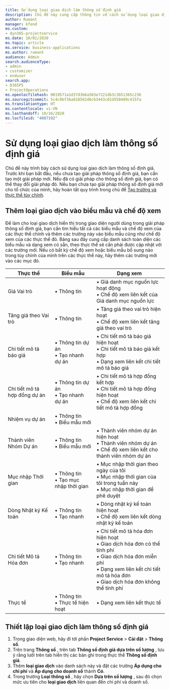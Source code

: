```yaml
---
title: Sử dụng loại giao dịch làm thông số định giá
description: Chủ đề này cung cấp thông tin về cách sử dụng loại giao dịch làm thông số định giá.
author: Rumant
manager: kfend
ms.custom:
- dyn365-projectservice
ms.date: 10/01/2020
ms.topic: article
ms.service: business-applications
ms.author: rumant
audience: Admin
search.audienceType:
- admin
- customizer
- enduser
search.app:
- D365PS
- ProjectOperations
ms.openlocfilehash: 0019571a1d37d3b6a503e7221db3c3b51365c236
ms.sourcegitcommit: 5c4c9bf3ba018562d6cb3443c01d550489c415fa
ms.translationtype: HT
ms.contentlocale: vi-VN
ms.lasthandoff: 10/16/2020
ms.locfileid: "4087192"
---
```

# <a name="use-transaction-category-as-a-pricing-dimension"></a>Sử dụng loại giao dịch làm thông số định giá
Chủ đề này trình bày cách sử dụng loại giao dịch làm thông số định giá. Trước khi bạn bắt đầu, nếu chưa tạo giải pháp thông số định giá, bạn cần tạo một giải pháp mới. Nếu đã có giải pháp cho thông số định giá, bạn có thể thay đổi giải pháp đó. Nếu bạn chưa tạo giải pháp thông số định giá mới cho tổ chức của mình, hãy hoàn tất quy trình trong chủ đề [Tạo trường và thực thể tùy chỉnh](create-custom-fields-entities.md).

## <a name="add-transaction-category-to-forms-and-views"></a>Thêm loại giao dịch vào biểu mẫu và chế độ xem
Để làm cho loại giao dịch hiển thị trong giao diện người dùng trong giải pháp thông số định giá, bạn cần tìm hiểu tất cả các biểu mẫu và chế độ xem của các thực thể chính và thêm các trường này vào biểu mẫu cũng như chế độ xem của các thực thể đó.
Bảng sau đây cung cấp danh sách toàn diện các biểu mẫu và dạng xem có sẵn, theo thực thể sẽ cần phải được cập nhật với các trường mới. Nếu có bất kỳ chế độ xem hoặc biểu mẫu bổ sung nào trong tùy chỉnh của mình trên các thực thể này, hãy thêm các trường mới vào các mục đó.

|  Thực thể        | Biểu mẫu     |Dạng xem        |
| ------------------------------|---------------------------------|----------------------------------|
|  Giá Vai trò|• Thông tin |• Giá danh mục nguồn lực hoạt động<br> • Chế độ xem liên kết của Giá danh mục nguồn lực|
|  Tăng giá theo Vai trò|• Thông tin|• Tăng giá theo vai trò hiện hoạt<br>• Chế độ xem liên kết tăng giá theo vai trò|
|  Chi tiết mô tả báo giá|• Thông tin dự án<br>• Tạo nhanh dự án|• Chi tiết mô tả báo giá hiện hoạt<br>• Chi tiết mô tả báo giá kết hợp<br>• Dạng xem liên kết chi tiết mô tả báo giá|
|  Chi tiết mô tả hợp đồng dự án|• Thông tin dự án<br>• Tạo nhanh dự án|• Chi tiết mô tả hợp đồng kết hợp<br>• Chi tiết mô tả hợp đồng hiện hoạt<br>• Chế độ xem liên kết chi tiết mô tả hợp đồng|
|  Nhiệm vụ dự án|• Thông tin<br>• Biểu mẫu mới||
|  Thành viên Nhóm Dự án|• Thông tin<br>• Biểu mẫu mới|• Thành viên nhóm dự án hiện hoạt<br>• Thành viên nhóm dự án<br>• Chế độ xem liên kết cho thành viên nhóm dự án|
|  Mục nhập Thời gian|• Thông tin<br>• Tạo mục nhập thời gian|• Mục nhập thời gian theo ngày của tôi<br>• Mục nhập thời gian của tôi trong tuần này<br>• Mục nhập thời gian để phê duyệt|
|  Dòng Nhật ký Kế toán|• Thông tin<br>• Tạo nhanh|• Dòng nhật ký kế toán hiện hoạt<br>• Chế độ xem liên kết dòng nhật ký kế toán|
|  Chi tiết Mô tả Hóa đơn|• Thông tin<br>• Tạo nhanh|• Chi tiết mô tả hóa đơn hiện hoạt<br>• Giao dịch hóa đơn có thể tính phí<br>• Giao dịch hóa đơn miễn phí<br>• Dạng xem liên kết chi tiết mô tả hóa đơn<br>• Giao dịch hóa đơn không thể tính phí|
|  Thực tế|• Thông tin<br>• Thực tế hiện hoạt|• Dạng xem liên kết thực tế|

## <a name="set-up-transaction-category-as-a-pricing-dimension"></a>Thiết lập loại giao dịch làm thông số định giá

1. Trong giao diện web, hãy đi tới phần **Project Service** > **Cài đặt** > **Thông số**. 
2. Trên trang **Thông số** , trên tab **Thông số định giá dựa trên số lượng** , lưu ý rằng lưới trên tab hiển thị các bản ghi trong thực thể **Thông số định giá**.
3. Thêm **loại giao dịch** vào danh sách này và đặt các trường **Áp dụng cho chi phí** và **Áp dụng cho doanh số** thành **Có**.
4. Trong trường **Loại thông số** , hãy chọn **Dựa trên số lượng** , sau đó chọn mức ưu tiên cho **loại giao dịch** liên quan đến chi phí và doanh số.
